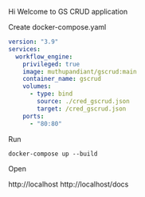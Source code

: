 Hi Welcome to GS CRUD application

Create docker-compose.yaml

```yaml
version: "3.9"
services:
  workflow_engine:
    privileged: true
    image: muthupandiant/gscrud:main
    container_name: gscrud
    volumes:
      - type: bind
        source: ./cred_gscrud.json
        target: /cred_gscrud.json
    ports:
      - "80:80"
```    

Run
```
docker-compose up --build
```

Open

http://localhost
http://localhost/docs